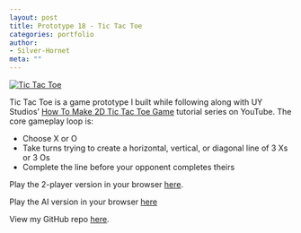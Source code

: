 ```yaml
---
layout: post
title: Prototype 18 - Tic Tac Toe
categories: portfolio
author:
- Silver-Hornet
meta: ""
---
```


[![Tic Tac Toe]({{site.url}}/tic-tac-toe.png)](https://play.unity.com/mg/other/uy-studios-tic-tac-toe-basic-ai-version)

Tic Tac Toe is a game prototype I built while following along with UY Studios’ [How To Make 2D Tic Tac Toe Game](https://www.youtube.com/watch?v=FBamzpJTlG4&list=PLkzh1bySTmYB83ybePBUtsP4t0DAdspiw) tutorial series on YouTube. The core gameplay loop is:

- Choose X or O
- Take turns trying to create a horizontal, vertical, or diagonal line of 3 Xs or 3 Os
- Complete the line before your opponent completes theirs

Play the 2-player version in your browser [here](https://play.unity.com/mg/other/uy-studios-tic-tac-toe-multiplayer-version).

Play the AI version in your browser [here](https://play.unity.com/mg/other/uy-studios-tic-tac-toe-basic-ai-version)

View my GitHub repo [here](https://github.com/silver-hornet/uy-studios-tic-tac-toe).